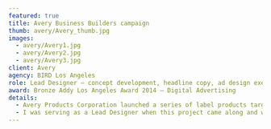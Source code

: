 ```yaml
---
featured: true
title: Avery Business Builders campaign
thumb: avery/Avery_thumb.jpg
images:
  - avery/Avery1.jpg
  - avery/Avery2.jpg
  - avery/Avery3.jpg
client: Avery
agency: BIRD Los Angeles
role: Lead Designer – concept development, headline copy, ad design executions & production
award: Bronze Addy Los Angeles Award 2014 – Digital Advertising
details:
  - Avery Products Corporation launched a series of label products targeting small business owners. The idea of microbusiness was booming at the time through platforms such as Etsy, so this was a great opportunity for Avery to market to the owners to brand their businesses with Avery’s customizable products. 
  - I was serving as a Lead Designer when this project came along and was asked to come up with campaign concepts and visuals as usual. I came up with this idea of “I am my business” from the thoughts that often times these small business owners feel personally attached to their “mini" businesses. I also developed the visual concept of owners posing with their labels which was approved as the final design of the campaign. Once the designs were finalized and approved, I participated in designing their online/printed ads and microsite layouts.
---
```

